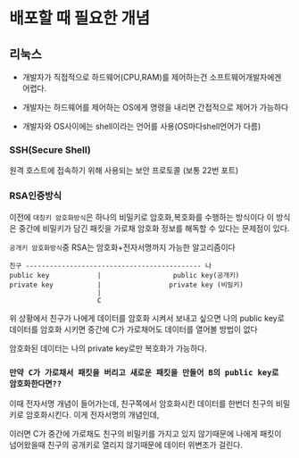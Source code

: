 # 배포할 때 필요한 개념

## 리눅스

* 개발자가 직접적으로 하드웨어(CPU,RAM)를 제어하는건 소프트웨어개발자에겐 어렵다.

* 개발자는 하드웨어를 제어하는 OS에게 명령을 내리면 간접적으로 제어가 가능하다

* 개발자와 OS사이에는 shell이라는 언어를 사용(OS마다shell언어가 다름)

### SSH(Secure Shell)

원격 호스트에 접속하기 위해 사용되는 보안 프로토콜 (보통 22번 포트)
 
### RSA인증방식

이전에 `대칭키 암호화방식`은 하나의 비밀키로 암호화,복호화를 수행하는 방식이다 이 방식은 중간에 비밀키가 담긴 패킷을 가로채 암호화 정보를 해독할 수 있다는 문제점이 있다.

`공개키 암호화방식`중 RSA는 암호화+전자서명까지 가능한 알고리즘이다


```
친구 -------------------------------------------- 나
public key            |                  public key(공개키)
private key           |                 private key (비밀키)
                      |
                      C

```

위 상황에서 친구가 나에게 데이터를 암호화 시켜서 보내고 싶으면
나의 public key로 데이터를 암호화 시키면 중간에 C가 가로채어도
데이터를 열어볼 방법이 없다

암호화된 데이터는 나의 private key로만 복호화가 가능하다.

### `만약 C가 가로채서 패킷을 버리고 새로운 패킷을 만들어 B의 public key로 암호화한다면??`

이때 전자서명 개념이 들어가는데, 친구쪽에서 암호화시킨 데이터를 한번더 친구의 비밀키로 암호화시킨다. 이게 전자서명의 개념인데,

이러면 C가 중간에 가로채도 친구의 비밀키를 가지고 있지 않기때문에 나에게 패킷이 넘어왔을때 친구의 공개키로 열리지 않기때문에 데이터 위변조가 걸린다. 



